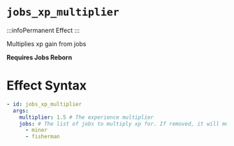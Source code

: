 # `jobs_xp_multiplier`
:::infoPermanent Effect
:::

Multiplies xp gain from jobs

**Requires Jobs Reborn**

# Effect Syntax
```yaml
- id: jobs_xp_multiplier
  args:
    multiplier: 1.5 # The experience multiplier
    jobs: # The list of jobs to multiply xp for. If removed, it will multiply all jobs.
      - miner
      - fisherman
```
